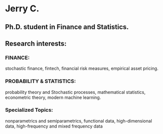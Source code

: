 # Jerry C.
## Ph.D. student in Finance and Statistics.
## Research interests: 
### FINANCE: 
stochastic finance, fintech, financial risk measures, empirical asset pricing.
### PROBABILITY & STATISTICS:
probability theory and Stochastic processes, mathematical statistics, econometric theory, modern machine learning.
### Specialized Topics: 
nonparametrics and semiparametrics, functional data, high-dimensional data, high-frequency and mixed frequency data
  
